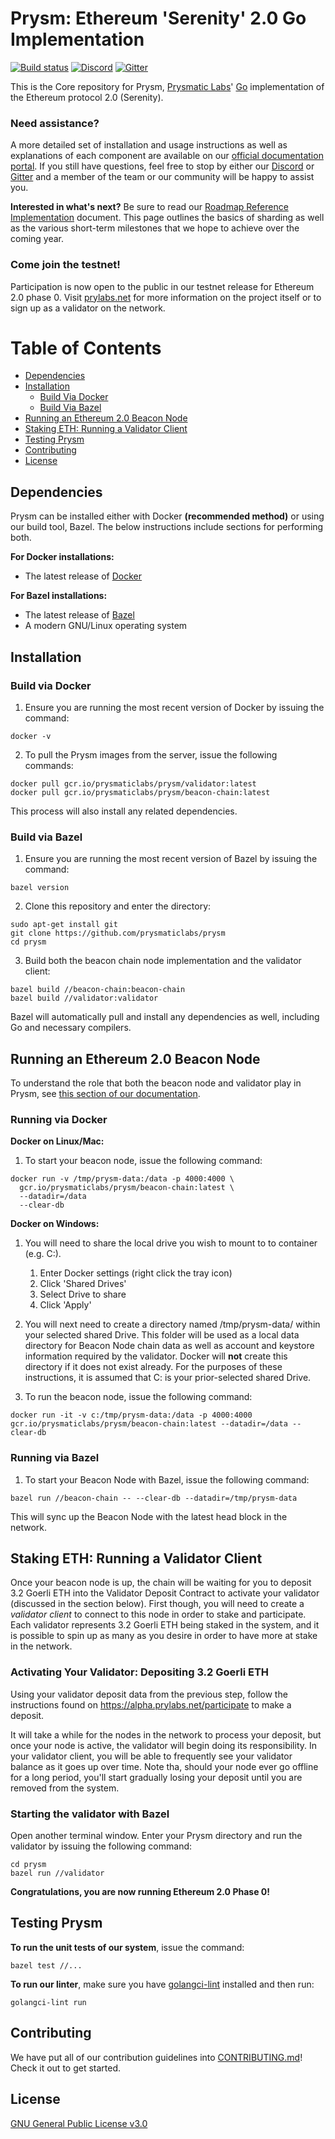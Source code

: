 # Prysm: Ethereum 'Serenity' 2.0 Go Implementation

[![Build status](https://badge.buildkite.com/b555891daf3614bae4284dcf365b2340cefc0089839526f096.svg?branch=master)](https://buildkite.com/prysmatic-labs/prysm)
[![Discord](https://user-images.githubusercontent.com/7288322/34471967-1df7808a-efbb-11e7-9088-ed0b04151291.png)](https://discord.gg/KSA7rPr)
[![Gitter](https://badges.gitter.im/Join%20Chat.svg)](https://gitter.im/prysmaticlabs/geth-sharding?utm_source=badge&utm_medium=badge&utm_campaign=pr-badge)

This is the Core repository for Prysm, [Prysmatic Labs](https://prysmaticlabs.com)' [Go](https://golang.org/) implementation of the Ethereum protocol 2.0 (Serenity).

### Need assistance?
A more detailed set of installation and usage instructions as well as explanations of each component are available on our [official documentation portal](https://prysmaticlabs.gitbook.io/prysm/). If you still have questions, feel free to stop by either our [Discord](https://discord.gg/KSA7rPr) or [Gitter](https://gitter.im/prysmaticlabs/geth-sharding?utm_source=badge&utm_medium=badge&utm_campaign=pr-badge) and a member of the team or our community will be happy to assist you.

**Interested in what's next?** Be sure to read our [Roadmap Reference Implementation](https://github.com/prysmaticlabs/prysm/blob/master/docs/ROADMAP.md) document. This page outlines the basics of sharding as well as the various short-term milestones that we hope to achieve over the coming year.

### Come join the testnet!
Participation is now open to the public in our testnet release for Ethereum 2.0 phase 0. Visit [prylabs.net](https://prylabs.net) for more information on the project itself or to sign  up as a validator on the network.

# Table of Contents

- [Dependencies](#dependencies)
- [Installation](#installation)
    - [Build Via Docker](#build-via-docker)
    - [Build Via Bazel](#build-via-bazel)
- [Running an Ethereum 2.0 Beacon Node](#running-an-ethereum-20-beacon-node)
- [Staking ETH: Running a Validator Client](#staking-eth-running-a-validator-client)
-   [Testing Prysm](#testing-prysm)
-   [Contributing](#contributing)
-   [License](#license)

## Dependencies
Prysm can be installed either with Docker **(recommended method)** or using our build tool, Bazel. The below instructions include sections for performing both.

**For Docker installations:**
  - The latest release of [Docker](https://docs.docker.com/install/)

**For Bazel installations:**
  - The latest release of [Bazel](https://docs.bazel.build/versions/master/install.html)
  - A modern GNU/Linux operating system

## Installation

### Build via Docker
1. Ensure you are running the most recent version of Docker by issuing the command:
```
docker -v
```
2.  To pull the Prysm images from the server, issue the following commands:
```
docker pull gcr.io/prysmaticlabs/prysm/validator:latest
docker pull gcr.io/prysmaticlabs/prysm/beacon-chain:latest
```
This process will also install any related dependencies.

### Build via Bazel

1. Ensure you are running the most recent version of Bazel by issuing the command:
```
bazel version
```
2. Clone this repository and enter the directory:
```
sudo apt-get install git
git clone https://github.com/prysmaticlabs/prysm
cd prysm
```
3. Build both the beacon chain node implementation and the validator client:
```
bazel build //beacon-chain:beacon-chain
bazel build //validator:validator
```
Bazel will automatically pull and install any dependencies as well, including Go and necessary compilers.

## Running an Ethereum 2.0 Beacon Node
To understand the role that both the beacon node and validator play in Prysm, see [this section of our documentation](https://prysmaticlabs.gitbook.io/prysm/how-prysm-works/basic-architecture-overview).

### Running via Docker

**Docker on Linux/Mac:**
1. To start your beacon node, issue the following command:
```
docker run -v /tmp/prysm-data:/data -p 4000:4000 \
  gcr.io/prysmaticlabs/prysm/beacon-chain:latest \
  --datadir=/data
  --clear-db
```
**Docker on Windows:**

1) You will need to share the local drive you wish to mount to to container (e.g. C:).
    1. Enter Docker settings (right click the tray icon)
    2. Click 'Shared Drives'
    3. Select Drive to share
    4. Click 'Apply'

2) You will next need to create a directory named /tmp/prysm-data/ within your selected shared Drive. This folder will be used as a local data directory for Beacon Node chain data as well as account and keystore information required by the validator. Docker will **not** create this directory if it does not exist already. For the purposes of these instructions, it is assumed that C: is your prior-selected shared Drive.

4) To run the beacon node, issue the following command:
```
docker run -it -v c:/tmp/prysm-data:/data -p 4000:4000 gcr.io/prysmaticlabs/prysm/beacon-chain:latest --datadir=/data --clear-db
```

### Running via Bazel

1) To start your Beacon Node with Bazel, issue the following command:
```
bazel run //beacon-chain -- --clear-db --datadir=/tmp/prysm-data
```

This will sync up the Beacon Node with the latest head block in the network.


## Staking ETH: Running a Validator Client

Once your beacon node is up, the chain will be waiting for you to deposit 3.2 Goerli ETH into the Validator Deposit Contract to activate your validator (discussed in the section below). First though, you will need to create a *validator client* to connect to this node in order to stake and participate. Each validator represents 3.2 Goerli ETH being staked in the system,  and it is possible to spin up as many as you desire in order to have more at stake in the network.

### Activating Your Validator: Depositing 3.2 Goerli ETH 

Using your validator deposit data from the previous step, follow the instructions found on https://alpha.prylabs.net/participate to make a deposit.

It will take a while for the nodes in the network to process your deposit, but once your node is active, the validator will begin doing its responsibility. In your validator client, you will be able to frequently see your validator balance as it goes up over time. Note tha, should your node ever go offline for a long period, you'll start gradually losing your deposit until you are removed from the system. 

### Starting the validator with Bazel

Open another terminal window. Enter your Prysm directory and run the validator by issuing the following command:
```
cd prysm
bazel run //validator
```
**Congratulations, you are now running Ethereum 2.0 Phase 0!**

## Testing Prysm

**To run the unit tests of our system**, issue the command:
```
bazel test //...
```

**To run our linter**, make sure you have [golangci-lint](https://https://github.com/golangci/golangci-lint) installed and then run:
```
golangci-lint run
```

## Contributing
We have put all of our contribution guidelines into [CONTRIBUTING.md](https://github.com/prysmaticlabs/prysm/blob/master/CONTRIBUTING.md)! Check it out to get started.

## License
[GNU General Public License v3.0](https://www.gnu.org/licenses/gpl-3.0.en.html)
